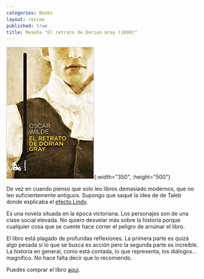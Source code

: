 ```yaml
---
categories: Books
layout: review
published: true
title: Reseña "El retrato de Dorian Gray (1890)"
---
```

![](/assets/elretratodedoriangrayclsica.jpg){:width="350", :height="500"}

De vez en cuando pienso que solo leo libros demasiado modernos, que no leo suficientemente antiguos. Supongo que saqué la idea de de Taleb donde explicaba el [efecto Lindy](https://en.wikipedia.org/wiki/Lindy_effect).

Es una novela situada en la época victoriana. Los personajes son de una clase social elevada. No quiero desvelar más sobre la historia porque cualquier cosa que se cuente hace correr el peligro de arruinar el libro.

El libro está plagado de profundas reflexiones. La primera parte es quizá algo pesada si lo que se busca es acción pero la segunda parte es increíble. La historia en general, como está contada, lo que representa, los diálogos... magnifico. No hace falta decir que lo recomiendo.

Puedes comprar el libro [aquí](https://amazon.es/dp/8467033932).
